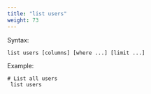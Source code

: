 ```yaml
---
title: "list users"
weight: 73
---
```


Syntax:

    list users [columns] [where ...] [limit ...]

Example:

    # List all users
     list users
